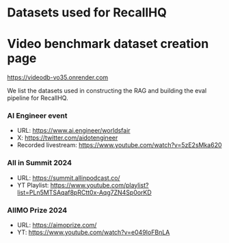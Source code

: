 # Datasets used for RecallHQ

# Video benchmark dataset creation page
https://videodb-vo35.onrender.com

We list the datasets used in constructing the RAG and building the eval pipeline for RecallHQ.

### AI Engineer event 

- URL: https://www.ai.engineer/worldsfair
- X: https://twitter.com/aidotengineer
- Recorded livestream: https://www.youtube.com/watch?v=5zE2sMka620

### All in Summit 2024
- URL: https://summit.allinpodcast.co/
- YT Playlist: https://www.youtube.com/playlist?list=PLn5MTSAqaf8pRCtt0x-Aqg7ZN4Sp0orKD

### AIIMO Prize 2024
- URL: https://aimoprize.com/
- YT: https://www.youtube.com/watch?v=e049IoFBnLA

